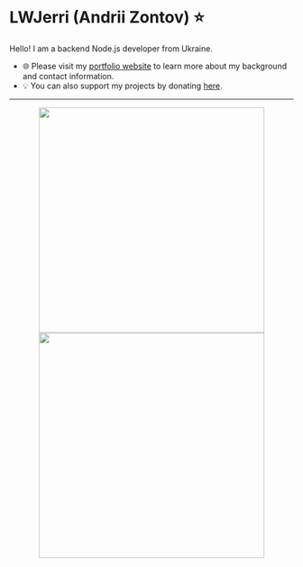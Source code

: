 # LWJerri (Andrii Zontov) ⭐

Hello! I am a backend Node.js developer from Ukraine.

- 🌐 Please visit my [portfolio website](https://lwjerri.dev) to learn more about my background and contact information.
- 💡 You can also support my projects by donating [here](https://send.monobank.ua/8webyivBtV).

---

<p align="center">
  <img src="https://github-readme-stats.vercel.app/api?username=LWJerri&show_icons=true&theme=dark&hide_border=true" width="400">
  <img src="https://github-readme-streak-stats.herokuapp.com?user=LWJerri&theme=dark&hide_border=true" width="400">
</p>
